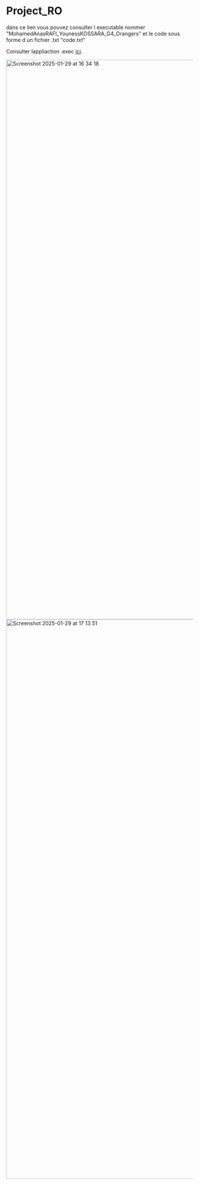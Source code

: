 # Project_RO
dans ce lien vous pouvez consulter l executable nommer "MohamedAnasRAFI_YounessKOSSARA_G4_Orangers" et le code sous forme d un fichier .txt "code.txt"

Consulter lappliaction .exec [ici](https://github.com/AnasSP/Project_RO_MohamedAnasRAFI_YounessKOSSARA_G4_Orangers/releases/latest).

<img width="1512" alt="Screenshot 2025-01-29 at 16 34 18" src="https://github.com/user-attachments/assets/0185ac9f-7104-401c-8e2c-c4e244ad4a27" />


<img width="1512" alt="Screenshot 2025-01-29 at 17 13 51" src="https://github.com/user-attachments/assets/446cd401-fa76-4d5e-98d1-d539d893b65f" />

